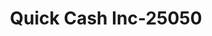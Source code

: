---
f_zip-code: 71118
f_state-code: LA
title: Quick Cash Inc-25050
f_phone: 318-686-5990
f_city-only: Shreveport
f_address: 2605 Mackey Ln Shreveport
f_location-unique-id: '25050'
slug: quick-cash-inc-25050
updated-on: '2024-05-30T13:46:58.046Z'
created-on: '2024-05-30T13:36:59.803Z'
published-on: '2024-05-30T13:54:32.469Z'
f_city-state: cms/city/shreveport-la.md
f_company: cms/company/quick-cash-inc.md
f_state: cms/state/louisiana.md
layout: '[payday-loan].html'
tags: payday-loan
---